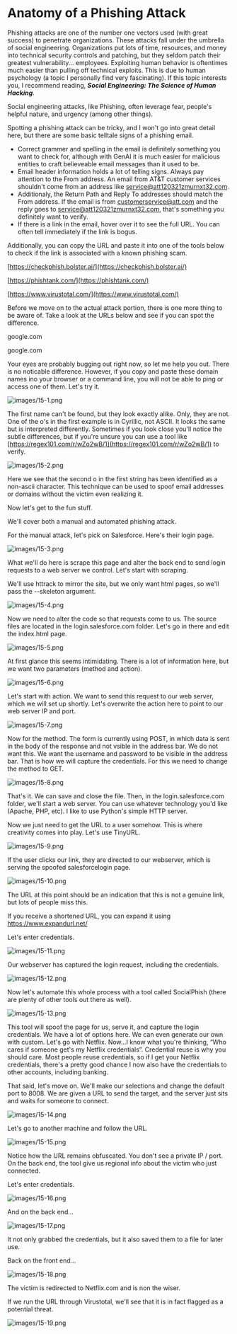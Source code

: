 # Anatomy of a Phishing Attack

Phishing attacks are one of the number one vectors used (with great success) to penetrate organizations. These attacks fall under the umbrella of social engineering. Organizations put lots of time, resources, and money into technical security controls and patching, but they seldom patch their greatest vulnerability... employees. Exploiting human behavior is oftentimes much easier than pulling off technical exploits. This is due to human psychology (a topic I personally find very fascinating). If this topic interests you, I recommend reading, _**Social Engineering: The Science of Human Hacking**_.

Social engineering attacks, like Phishing, often leverage fear, people's helpful nature, and urgency (among other things).

Spotting a phishing attack can be tricky, and I won't go into great detail here, but there are some basic telltale signs of a phishing email.

- Correct grammer and spelling in the email is definitely something you want to check for, although with GenAI it is much easier for malicious entities to craft believeable email messages than it used to be.
- Email header information holds a lot of telling signs. Always pay attention to the From address. An email from AT&T customer services shouldn't come from an address like service@att120321zmurnxt32.com.
- Additionaly, the Return Path and Reply To addresses should match the From address. If the email is from customerservice@att.com and the reply goes to service@att120321zmurnxt32.com, that's something you definitely want to verify.
- If there is a link in the email, hover over it to see the full URL. You can often tell immediately if the link is bogus.

Additionally, you can copy the URL and paste it into one of the tools below to check if the link is associated with a known phishing scam.

[https://checkphish.bolster.ai/](https://checkphish.bolster.ai/)

[https://phishtank.com/](https://phishtank.com/)

[https://www.virustotal.com/](https://www.virustotal.com/)

Before we move on to the actual attack portion, there is one more thing to be aware of. Take a look at the URLs below and see if you can spot the difference.

goоgle.com

google.com

Your eyes are probably bugging out right now, so let me help you out. There is no noticable difference. However, if you copy and paste these domain names ino your browser or a command line, you will not be able to ping or access one of them. Let's try it.

![images/15-1.png](images/15-1.png)

The first name can't be found, but they look exactly alike. Only, they are not. One of the o's in the first example is in Cyrillic, not ASCII. It looks the same but is interpreted differently. Sometimes if you look close you'll notice the subtle differences, but if you're unsure you can use a tool like [https://regex101.com/r/wZo2wB/1](https://regex101.com/r/wZo2wB/1) to verify.

![images/15-2.png](images/15-2.png)

Here we see that the second o in the first string has been identified as a non-ascii character. This technique can be used to spoof email addresses or domains without the victim even realizing it.

Now let's get to the fun stuff.

We'll cover both a manual and automated phishing attack.

For the manual attack, let's pick on Salesforce. Here's their login page.

![images/15-3.png](images/15-3.png)

What we'll do here is scrape this page and alter the back end to send login requests to a web server we control. Let's start with scraping.

We'll use httrack to mirror the site, but we only want html pages, so we'll pass the --skeleton argument.

![images/15-4.png](images/15-4.png)

Now we need to alter the code so that requests come to us. The source files are located in the login.salesforce.com folder. Let's go in there and edit the index.html page.

![images/15-5.png](images/15-5.png)

At first glance this seems intimidating. There is a lot of information here, but we want two parameters (method and action).

![images/15-6.png](images/15-6.png)

Let's start with action. We want to send this request to our web server, which we will set up shortly. Let's overwrite the action here to point to our web server IP and port.

![images/15-7.png](images/15-7.png)

Now for the method. The form is currently using POST, in which data is sent in the body of the response and not vsible in the address bar. We do not want this. We want the username and password to be visible in the address bar. That is how we will capture the credentials. For this we need to change the method to GET.

![images/15-8.png](images/15-8.png)

That's it. We can save and close the file. Then, in the login.salesforce.com folder, we'll start a web server. You can use whatever technology you'd like (Apache, PHP, etc). I like to use Python's simple HTTP server.

Now we just need to get the URL to a user somehow. This is where creativity comes into play. Let's use TinyURL.

![images/15-9.png](images/15-9.png)

If the user clicks our link, they are directed to our webserver, which is serving the spoofed salesforcelogin page.

![images/15-10.png](images/15-10.png)

The URL at this point should be an indication that this is not a genuine link, but lots of people miss this.

If you receive a shortened URL, you can expand it using https://www.expandurl.net/

Let's enter credentials.

![images/15-11.png](images/15-11.png)

Our webserver has captured the login request, including the credentials.

![images/15-12.png](images/15-12.png)

Now let's automate this whole process with a tool called SocialPhish (there are plenty of other tools out there as well).

![images/15-13.png](images/15-13.png)

This tool will spoof the page for us, serve it, and capture the login credentials. We have a lot of options here. We can even generate our own with custom. Let's go with Netflix. Now...I know what you're thinking, “Who cares if someone get's my Netflix credentials”. Credential reuse is why you should care. Most people reuse credentials, so if I get your Netflix credentials, there's a pretty good chance I now also have the credentials to other accounts, including banking.

That said, let's move on. We'll make our selections and change the default port to 8008. We are given a URL to send the target, and the server just sits and waits for someone to connect.

![images/15-14.png](images/15-14.png)

Let's go to another machine and follow the URL.

![images/15-15.png](images/15-15.png)

Notice how the URL remains obfuscated. You don't see a private IP / port. On the back end, the tool give us regional info about the victim who just connected.

Let's enter credentials.

![images/15-16.png](images/15-16.png)

And on the back end...

![images/15-17.png](images/15-17.png)

It not only grabbed the credentials, but it also saved them to a file for later use.

Back on the front end...

![images/15-18.png](images/15-18.png)

The victim is redirected to Netflix.com and is non the wiser.

If we run the URL through Virustotal, we'll see that it is in fact flagged as a potential threat.

![images/15-19.png](images/15-19.png)

